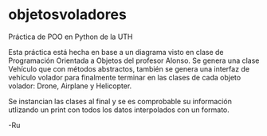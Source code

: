 # objetosvoladores
Práctica de POO en Python de la UTH

Esta práctica está hecha en base a un diagrama visto en clase de Programación Orientada a Objetos del profesor Alonso.
Se genera una clase Vehículo que con métodos abstractos, también se genera una interfaz de vehículo volador para finalmente terminar en
las clases de cada objeto volador: Drone, Airplane y Helicopter.

Se instancian las clases al final y se es comprobable su información utlizando un print con todos los datos interpolados con un formato.

-Ru
